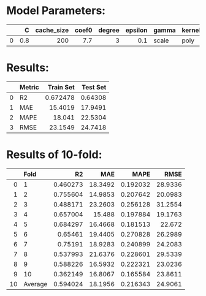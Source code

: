 # Model Parameters: 
|    |   C |   cache_size |   coef0 |   degree |   epsilon | gamma   | kernel   |   max_iter | shrinking   |   tol | verbose   |
|---:|----:|-------------:|--------:|---------:|----------:|:--------|:---------|-----------:|:------------|------:|:----------|
|  0 | 0.8 |          200 |     7.7 |        3 |       0.1 | scale   | poly     |         -1 | True        | 0.001 | False     |

# Results: 
|    | Metric   |   Train Set |   Test Set |
|---:|:---------|------------:|-----------:|
|  0 | R2       |    0.672478 |    0.64308 |
|  1 | MAE      |   15.4019   |   17.9491  |
|  2 | MAPE     |   18.041    |   22.5304  |
|  3 | RMSE     |   23.1549   |   24.7418  |

# Results of 10-fold: 
|    | Fold    |       R2 |     MAE |     MAPE |    RMSE |
|---:|:--------|---------:|--------:|---------:|--------:|
|  0 | 1       | 0.460273 | 18.3492 | 0.192032 | 28.9336 |
|  1 | 2       | 0.755604 | 14.9853 | 0.207642 | 20.0983 |
|  2 | 3       | 0.488171 | 23.2603 | 0.256128 | 31.2554 |
|  3 | 4       | 0.657004 | 15.488  | 0.197884 | 19.1763 |
|  4 | 5       | 0.684297 | 16.4668 | 0.181513 | 22.672  |
|  5 | 6       | 0.65461  | 19.4405 | 0.270828 | 26.2989 |
|  6 | 7       | 0.75191  | 18.9283 | 0.240899 | 24.2083 |
|  7 | 8       | 0.537993 | 21.6376 | 0.228601 | 29.5339 |
|  8 | 9       | 0.588226 | 16.5932 | 0.222321 | 23.0236 |
|  9 | 10      | 0.362149 | 16.8067 | 0.165584 | 23.8611 |
| 10 | Average | 0.594024 | 18.1956 | 0.216343 | 24.9061 |